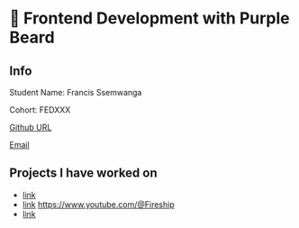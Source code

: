 
# 🚀 Frontend Development with Purple Beard

## Info

Student Name: Francis Ssemwanga

Cohort: FEDXXX

[Github URL](https://github.com/f-ssemwanga)

[Email](mailto:fssemwanga@gmail.com)

## Projects I have worked on

- [link](https://brandcolors.net/)
- [link](https://www.youtube.com/@Hyperplexed/videos)
https://www.youtube.com/@Fireship
- [link](https://url.com)
